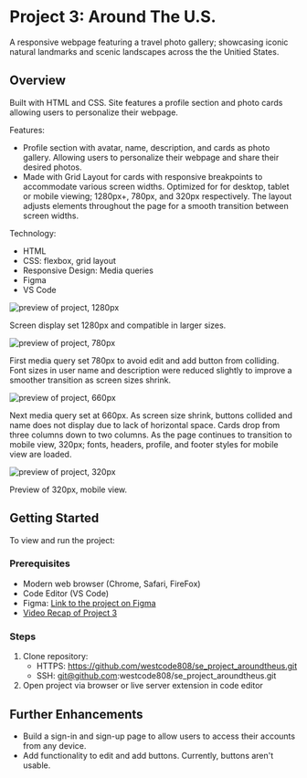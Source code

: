 # Project 3: Around The U.S.

A responsive webpage featuring a travel photo gallery; showcasing iconic natural landmarks and scenic landscapes across the the Unitied States.

## Overview

Built with HTML and CSS. Site features a profile section and photo cards allowing users to personalize their webpage.

Features:

- Profile section with avatar, name, description, and cards as photo gallery. Allowing users to personalize their webpage and share their desired photos.
- Made with Grid Layout for cards with responsive breakpoints to accommodate various screen widths. Optimized for for desktop, tablet or mobile viewing; 1280px+, 780px, and 320px respectively. The layout adjusts elements throughout the page for a smooth transition between screen widths.

Technology:

- HTML
- CSS: flexbox, grid layout
- Responsive Design: Media queries
- Figma
- VS Code

![preview of project, 1280px](../se_project_aroundtheus/images_demo/1280px_demo.png)

Screen display set 1280px and compatible in larger sizes.

![preview of project, 780px](../se_project_aroundtheus/images_demo/780px_demo.png)

First media query set 780px to avoid edit and add button from colliding. Font sizes in user name and description were reduced slightly to improve a smoother transition as screen sizes shrink.

![preview of project, 660px](../se_project_aroundtheus/images_demo/660px_demo.png)

Next media query set at 660px. As screen size shrink, buttons collided and name does not display due to lack of horizontal space. Cards drop from three columns down to two columns. As the page continues to transition to mobile view, 320px; fonts, headers, profile, and footer styles for mobile view are loaded.

![preview of project, 320px](../se_project_aroundtheus/images_demo/320px_demo.png)

Preview of 320px, mobile view.

## Getting Started

To view and run the project:

### Prerequisites

- Modern web browser (Chrome, Safari, FireFox)
- Code Editor (VS Code)
- Figma: [Link to the project on Figma](https://www.figma.com/file/ii4xxsJ0ghevUOcssTlHZv/Sprint-3%3A-Around-the-US?node-id=0%3A1)
- [Video Recap of Project 3](https://drive.google.com/file/d/1b7LMyvmBdxXJ9ykburuNeACj_1uXK42c/view?usp=sharing)

### Steps

1. Clone repository:
   - HTTPS:
     https://github.com/westcode808/se_project_aroundtheus.git
   - SSH: git@github.com:westcode808/se_project_aroundtheus.git
2. Open project via browser or live server extension in code editor

## Further Enhancements

- Build a sign-in and sign-up page to allow users to access their accounts from any device.
- Add functionality to edit and add buttons. Currently, buttons aren't usable.
